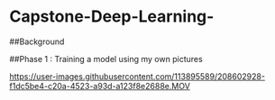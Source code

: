 # Capstone-Deep-Learning-

##Background


##Phase 1 : Training a model using my own pictures

https://user-images.githubusercontent.com/113895589/208602928-f1dc5be4-c20a-4523-a93d-a123f8e2688e.MOV

